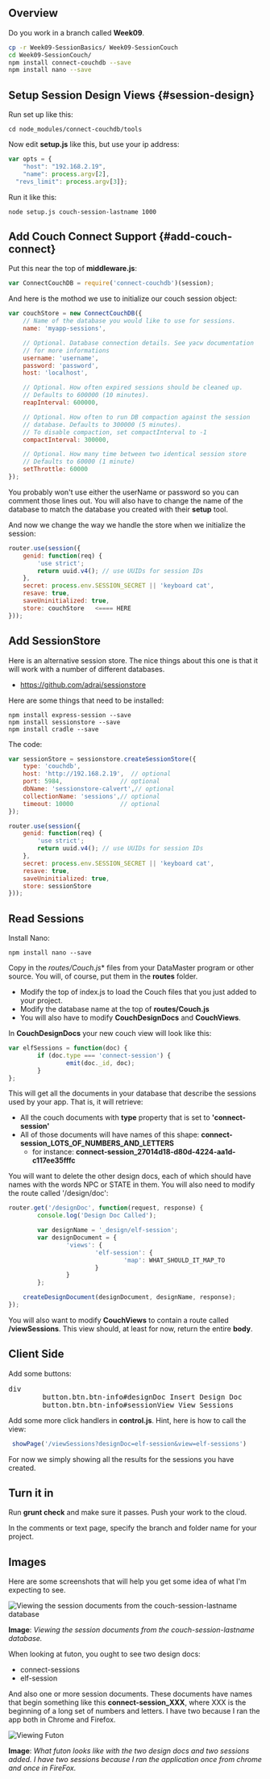 ## Overview

Do you work in a branch called **Week09**.

```bash
cp -r Week09-SessionBasics/ Week09-SessionCouch
cd Week09-SessionCouch/
npm install connect-couchdb --save
npm install nano --save
```

## Setup Session Design Views {#session-design}

Run set up like this:

```
cd node_modules/connect-couchdb/tools
```

Now edit **setup.js** like this, but use your ip address:

```javascript
var opts = {
	"host": "192.168.2.19",
	"name": process.argv[2],
  "revs_limit": process.argv[3]};
```

Run it like this:

```
node setup.js couch-session-lastname 1000
```

## Add Couch Connect Support {#add-couch-connect}

Put this near the top of **middleware.js**:

```javascript
var ConnectCouchDB = require('connect-couchdb')(session);
```

And here is the mothod we use to initialize our couch session object:

```javascript
var couchStore = new ConnectCouchDB({
    // Name of the database you would like to use for sessions.
    name: 'myapp-sessions',

    // Optional. Database connection details. See yacw documentation
    // for more informations
    username: 'username',
    password: 'password',
    host: 'localhost',

    // Optional. How often expired sessions should be cleaned up.
    // Defaults to 600000 (10 minutes).
    reapInterval: 600000,

    // Optional. How often to run DB compaction against the session
    // database. Defaults to 300000 (5 minutes).
    // To disable compaction, set compactInterval to -1
    compactInterval: 300000,

    // Optional. How many time between two identical session store
    // Defaults to 60000 (1 minute)
    setThrottle: 60000
});
```

You probably won't use either the userName or password so you can comment those lines out. You will also have to change the name of the database to match the database you created with their **setup** tool.

And now we change the way we handle the store when we initialize the session:

```javascript
router.use(session({
    genid: function(req) {
        'use strict';
        return uuid.v4(); // use UUIDs for session IDs
    },
    secret: process.env.SESSION_SECRET || 'keyboard cat',
    resave: true,
    saveUninitialized: true,
    store: couchStore   <==== HERE
}));
```

## Add SessionStore

Here is an alternative session store. The nice things about this one is that it will work with a number of different databases.

- <https://github.com/adrai/sessionstore>

Here are some things that need to be installed:

```
npm install express-session --save
npm install sessionstore --save
npm install cradle --save
```

The code:

```javascript
var sessionStore = sessionstore.createSessionStore({
    type: 'couchdb',
    host: 'http://192.168.2.19',  // optional
    port: 5984,                // optional
    dbName: 'sessionstore-calvert',// optional
    collectionName: 'sessions',// optional
    timeout: 10000             // optional
});

router.use(session({
    genid: function(req) {
        'use strict';
        return uuid.v4(); // use UUIDs for session IDs
    },
    secret: process.env.SESSION_SECRET || 'keyboard cat',
    resave: true,
    saveUninitialized: true,
    store: sessionStore
}));
```

## Read Sessions

Install Nano:

	npm install nano --save

Copy in the **routes/Couch*.js** files from your DataMaster program or other source. You will, of course, put them in the **routes** folder.

- Modify the top of index.js to load the Couch files that you just added to your project.
- Modify the database name at the top of **routes/Couch.js**
- You will also have to modify **CouchDesignDocs** and **CouchViews**.

In **CouchDesignDocs** your new couch view will look like this:

```javascript
var elfSessions = function(doc) {
		if (doc.type === 'connect-session') {
				emit(doc._id, doc);
		}
};
```

This will get all the documents in your database that describe the sessions used by your app. That is, it will retrieve:

- All the couch documents with **type** property that is set to **'connect-session'**
- All of those documents will have names of this shape: **connect-session_LOTS_OF_NUMBERS_AND_LETTERS**
	- for instance: **connect-session_27014d18-d80d-4224-aa1d-c117ee35fffc**

You will want to delete the other design docs, each of which should have names with the words NPC or STATE in them. You will also need to modify the route called '/design/doc':

```javascript
router.get('/designDoc', function(request, response) {
		console.log('Design Doc Called');

		var designName = '_design/elf-session';
		var designDocument = {
				'views': {
						'elf-session': {
								'map': WHAT_SHOULD_IT_MAP_TO
						}
				}
		};

    createDesignDocument(designDocument, designName, response);
});
```

You will also want to modify **CouchViews** to contain a route called **/viewSessions**. This view should, at least for now, return the entire **body**.

## Client Side

Add some buttons:

<pre>
div
		button.btn.btn-info#designDoc Insert Design Doc
		button.btn.btn-info#sessionView View Sessions
</pre>

Add some more click handlers in **control.js**. Hint, here is how to call the view:

```javascript
 showPage('/viewSessions?designDoc=elf-session&view=elf-sessions')
```

For now we simply showing all the results for the sessions you have created.

## Turn it in

Run **grunt check** and make sure it passes. Push your work to the cloud.

In the comments or text page, specify the branch and folder name for your project.

## Images

Here are some screenshots that will help you get some idea of what I'm expecting to see.

![Viewing the session documents from the couch-session-lastname database](https://s3.amazonaws.com/bucket01.elvenware.com/images/session-couch-view.png)

**Image**: _Viewing the session documents from the couch-session-lastname database._

When looking at futon, you ought to see two design docs:

- connect-sessions
- elf-session

And also one or more session documents. These documents have names that begin something like this **connect-session_XXX**, where XXX is the beginning of a long set of numbers and letters. I have two because I ran the app both in Chrome and Firefox.

![Viewing Futon](https://s3.amazonaws.com/bucket01.elvenware.com/images/session-couch-futon.png)

**Image**: _What futon looks like with the two design docs and two sessions added. I have two sessions because I ran the application once from chrome and once in FireFox._
